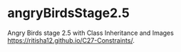 # angryBirdsStage2.5
Angry Birds stage 2.5 with Class Inheritance and Images
 https://ritisha12.github.io/C27-Constraints/.

